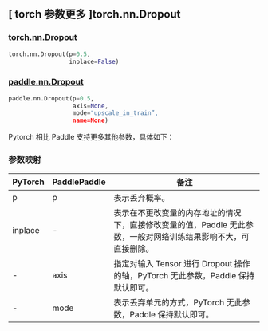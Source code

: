## [ torch 参数更多 ]torch.nn.Dropout
### [torch.nn.Dropout](https://pytorch.org/docs/stable/generated/torch.nn.Dropout.html?highlight=dropout#torch.nn.Dropout)
```python
torch.nn.Dropout(p=0.5,
                 inplace=False)
```

### [paddle.nn.Dropout](https://www.paddlepaddle.org.cn/documentation/docs/zh/develop/api/paddle/nn/Dropout_cn.html#dropout)
```python
paddle.nn.Dropout(p=0.5,
                  axis=None,
                  mode="upscale_in_train”,
                  name=None)
```

Pytorch 相比 Paddle 支持更多其他参数，具体如下：
### 参数映射
| PyTorch       | PaddlePaddle | 备注                                                   |
| ------------- | ------------ | ------------------------------------------------------ |
| p           | p         | 表示丢弃概率。        |
| inplace       | -            | 表示在不更改变量的内存地址的情况下，直接修改变量的值，Paddle 无此参数，一般对网络训练结果影响不大，可直接删除。  |
| -             | axis         | 指定对输入 Tensor 进行 Dropout 操作的轴，PyTorch 无此参数，Paddle 保持默认即可。 |
| -             | mode         | 表示丢弃单元的方式，PyTorch 无此参数，Paddle 保持默认即可。|
